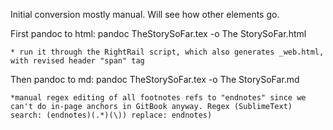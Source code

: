 Initial conversion mostly manual. Will see how other elements go. 

First pandoc to html:
pandoc TheStorySoFar.tex -o The StorySoFar.html

	* run it through the RightRail script, which also generates _web.html, with revised header "span" tag

Then pandoc to md:
pandoc TheStorySoFar.tex -o The StorySoFar.md

	*manual regex editing of all footnotes refs to "endnotes" since we can't do in-page anchors in GitBook anyway. Regex (SublimeText) search: (endnotes)(.*)(\)) replace: endnotes)







